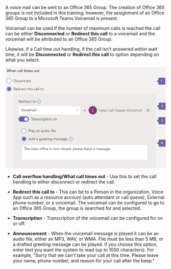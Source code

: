 A voice mail can be sent to an Office 365 Group.  The creation of Office 365 groups is not included in this training; however, the assignment of an Office 365 Group to a Microsoft Teams Voicemail is present.

Voicemail can be used if the number of maximum calls is reached the call can be either **Disconnected** or **Redirect this call** to a voicemail and the voicemail will be attributed to an Office 365 Group.

Likewise, if a Call time out handling, if the call isn't answered within wait time, it will be **Disconnected** or **Redirect this call** to option depending on what you select.

![Screenshot showing the options for routing calls to voicemail.](../media/assign-voice-mail.png)


- **Call overflow handling/What call times out** - Use this to set the call handling to either disconnect or redirect the call.

- **Redirect this call to** - This can be to a Person in the organization, Voice App such as a resource account (auto attendant or call queue), External phone number, or a voicemail. The voicemail can be configured to go to an Office 365 Group, the group is searched for and selected.

- **Transcription** - Transcription of the voicemail can be configured for on or off.

- **Announcement** - When the voicemail message is played it can be an audio file, either an MP3, WAV, or WMA. File must be less than 5 MB, or a drafted greeting message can be played. If you choose this option, enter text you want the system to read (up to 1000 characters). For example, "Sorry that we can't take your call at this time. Please leave your name, phone number, and reason for your call after the beep."

